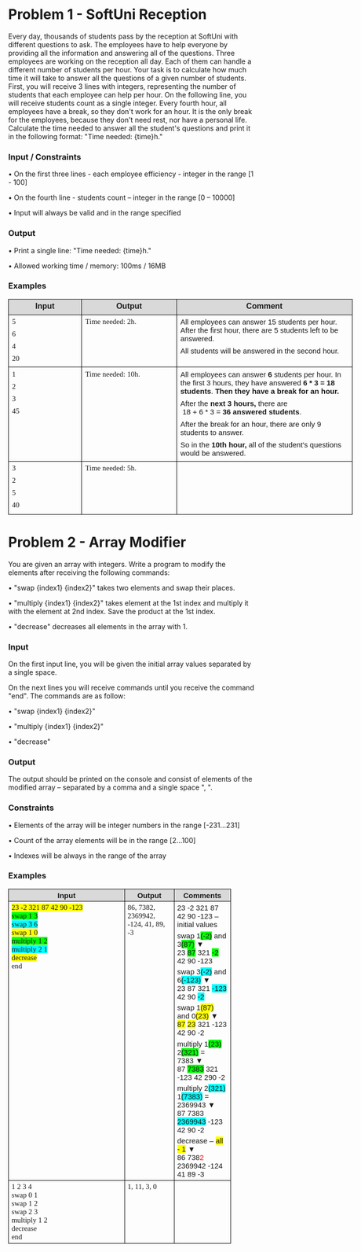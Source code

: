 # Problem 1 - SoftUni Reception

Every day, thousands of students pass by the reception at SoftUni with different questions to ask. The employees have to help everyone by providing all the information and answering all of the questions.
Three employees are working on the reception all day. Each of them can handle a different number of students per hour. Your task is to calculate how much time it will take to answer all the questions of a given number of students.
First, you will receive 3 lines with integers, representing the number of students that each employee can help per hour. On the following line, you will receive students count as a single integer. 
Every fourth hour, all employees have a break, so they don't work for an hour. It is the only break for the employees, because they don't need rest, nor have a personal life. Calculate the time needed to answer all the student's questions and print it in the following format: "Time needed: {time}h."

### Input / Constraints

•	On the first three lines -  each employee efficiency -  integer in the range [1 - 100]

•	On the fourth line - students count – integer in the range [0 – 10000]

•	Input will always be valid and in the range specified

### Output

•	Print a single line: "Time needed: {time}h."

•	Allowed working time / memory: 100ms / 16MB

### Examples

<table style="width:526.5pt;margin-left:-.25pt;border-collapse:collapse;border:none;">
    <tbody>
        <tr>
            <td style="width: 1.5in;border: 1pt solid windowtext;background: rgb(217, 217, 217);padding: 0in 5.4pt;vertical-align: top;">
                <p style='margin-top:4.0pt;margin-right:0in;margin-bottom:6.0pt;margin-left:0in;line-height:normal;font-size:15px;font-family:"Calibri",sans-serif;text-align:center;'><strong><span style="font-size:16px;">Input</span></strong></p>
            </td>
            <td style="width: 2in;border-top: 1pt solid windowtext;border-right: 1pt solid windowtext;border-bottom: 1pt solid windowtext;border-image: initial;border-left: none;background: rgb(217, 217, 217);padding: 0in 5.4pt;vertical-align: top;">
                <p style='margin-top:4.0pt;margin-right:0in;margin-bottom:6.0pt;margin-left:0in;line-height:normal;font-size:15px;font-family:"Calibri",sans-serif;text-align:center;'><strong><span style="font-size:16px;">Output</span></strong></p>
            </td>
            <td style="width: 274.5pt;border-top: 1pt solid windowtext;border-right: 1pt solid windowtext;border-bottom: 1pt solid windowtext;border-image: initial;border-left: none;background: rgb(217, 217, 217);padding: 0in 5.4pt;vertical-align: top;">
                <p style='margin-top:4.0pt;margin-right:0in;margin-bottom:6.0pt;margin-left:0in;line-height:normal;font-size:15px;font-family:"Calibri",sans-serif;text-align:center;'><strong><span style="font-size:16px;">Comment</span></strong></p>
            </td>
        </tr>
        <tr>
            <td style="width: 1.5in;border-right: 1pt solid windowtext;border-bottom: 1pt solid windowtext;border-left: 1pt solid windowtext;border-image: initial;border-top: none;padding: 0in 5.4pt;height: 79.6pt;vertical-align: top;">
                <p style="margin-top:4.0pt;margin-right:0in;margin-bottom:6.0pt;margin-left:0in;line-height:normal;font-size:15px;font-family:Consolas;font-weight:bold;"><span style="font-weight:normal;">5</span></p>
                <p style="margin-top:4.0pt;margin-right:0in;margin-bottom:6.0pt;margin-left:0in;line-height:normal;font-size:15px;font-family:Consolas;font-weight:bold;"><span style="font-weight:normal;">6</span></p>
                <p style="margin-top:4.0pt;margin-right:0in;margin-bottom:6.0pt;margin-left:0in;line-height:normal;font-size:15px;font-family:Consolas;font-weight:bold;"><span style="font-weight:normal;">4</span></p>
                <p style="margin-top:4.0pt;margin-right:0in;margin-bottom:6.0pt;margin-left:0in;line-height:normal;font-size:15px;font-family:Consolas;font-weight:bold;"><span style="font-weight:normal;">20</span></p>
            </td>
            <td style="width: 2in;border-top: none;border-left: none;border-bottom: 1pt solid windowtext;border-right: 1pt solid windowtext;padding: 0in 5.4pt;height: 79.6pt;vertical-align: top;">
                <p style="margin-top:4.0pt;margin-right:0in;margin-bottom:6.0pt;margin-left:0in;line-height:normal;font-size:15px;font-family:Consolas;font-weight:bold;"><span style="font-weight:normal;">Time needed: 2h</span><span style="font-weight:normal;">.</span></p>
            </td>
            <td style="width: 274.5pt;border-top: none;border-left: none;border-bottom: 1pt solid windowtext;border-right: 1pt solid windowtext;padding: 0in 5.4pt;height: 79.6pt;vertical-align: top;">
                <p style="margin-top:4.0pt;margin-right:0in;margin-bottom:6.0pt;margin-left:0in;line-height:normal;font-size:15px;font-family:Consolas;font-weight:bold;"><span style='font-family:"Calibri",sans-serif;font-weight:normal;'>All employees can answer 15 students per hour. After the first hour, there are 5 students left to be answered.</span></p>
                <p style="margin-top:4.0pt;margin-right:0in;margin-bottom:6.0pt;margin-left:0in;line-height:normal;font-size:15px;font-family:Consolas;font-weight:bold;"><span style='font-family:"Calibri",sans-serif;font-weight:normal;'>All students will be answered in the second hour.</span></p>
            </td>
        </tr>
        <tr>
            <td style="width: 1.5in;border-right: 1pt solid windowtext;border-bottom: 1pt solid windowtext;border-left: 1pt solid windowtext;border-image: initial;border-top: none;padding: 0in 5.4pt;height: 80.95pt;vertical-align: top;">
                <p style="margin-top:4.0pt;margin-right:0in;margin-bottom:6.0pt;margin-left:0in;line-height:normal;font-size:15px;font-family:Consolas;font-weight:bold;"><span style="font-weight:normal;">1</span></p>
                <p style="margin-top:4.0pt;margin-right:0in;margin-bottom:6.0pt;margin-left:0in;line-height:normal;font-size:15px;font-family:Consolas;font-weight:bold;"><span style="font-weight:normal;">2</span></p>
                <p style="margin-top:4.0pt;margin-right:0in;margin-bottom:6.0pt;margin-left:0in;line-height:normal;font-size:15px;font-family:Consolas;font-weight:bold;"><span style="font-weight:normal;">3</span></p>
                <p style="margin-top:4.0pt;margin-right:0in;margin-bottom:6.0pt;margin-left:0in;line-height:normal;font-size:15px;font-family:Consolas;font-weight:bold;"><span style="font-weight:normal;">45</span></p>
            </td>
            <td style="width: 2in;border-top: none;border-left: none;border-bottom: 1pt solid windowtext;border-right: 1pt solid windowtext;padding: 0in 5.4pt;height: 80.95pt;vertical-align: top;">
                <p style="margin-top:4.0pt;margin-right:0in;margin-bottom:6.0pt;margin-left:0in;line-height:normal;font-size:15px;font-family:Consolas;font-weight:bold;"><span style="font-weight:normal;">Time needed: 10h.</span></p>
            </td>
            <td style="width: 274.5pt;border-top: none;border-left: none;border-bottom: 1pt solid windowtext;border-right: 1pt solid windowtext;padding: 0in 5.4pt;height: 80.95pt;vertical-align: top;">
                <p style="margin-top:4.0pt;margin-right:0in;margin-bottom:6.0pt;margin-left:0in;line-height:normal;font-size:15px;font-family:Consolas;font-weight:bold;"><span style='font-family:"Calibri",sans-serif;font-weight:normal;'>All employees can answer&nbsp;</span><span style='font-family:"Calibri",sans-serif;'>6</span><span style='font-family:"Calibri",sans-serif;font-weight:  normal;'>&nbsp;students per hour. In the first 3 hours, they have answered&nbsp;</span><span style='font-family:"Calibri",sans-serif;'>6 * 3 = 18 students</span><span style='font-family:"Calibri",sans-serif;font-weight:normal;'>.&nbsp;</span><span style='font-family:"Calibri",sans-serif;'>Then they have a break for an hour.</span></p>
                <p style="margin-top:4.0pt;margin-right:0in;margin-bottom:6.0pt;margin-left:0in;line-height:normal;font-size:15px;font-family:Consolas;font-weight:bold;"><span style='font-family:"Calibri",sans-serif;font-weight:normal;'>After the&nbsp;</span><span style='font-family:  "Calibri",sans-serif;'>next 3 hours,</span><span style='font-family:"Calibri",sans-serif;font-weight:  normal;'>&nbsp;there are&nbsp;<br>&nbsp;18 + 6 * 3 =&nbsp;</span><span style='font-family:"Calibri",sans-serif;'>36 answered students</span><span style='font-family:"Calibri",sans-serif;font-weight:normal;'>.&nbsp;</span></p>
                <p style="margin-top:4.0pt;margin-right:0in;margin-bottom:6.0pt;margin-left:0in;line-height:normal;font-size:15px;font-family:Consolas;font-weight:bold;"><span style='font-family:"Calibri",sans-serif;font-weight:normal;'>After the break for an hour, there are only 9 students to answer.</span></p>
                <p style="margin-top:4.0pt;margin-right:0in;margin-bottom:6.0pt;margin-left:0in;line-height:normal;font-size:15px;font-family:Consolas;font-weight:bold;"><span style='font-family:"Calibri",sans-serif;font-weight:normal;'>So in the&nbsp;</span><span style='font-family:  "Calibri",sans-serif;'>10th hour,</span><span style='font-family:"Calibri",sans-serif;font-weight:  normal;'>&nbsp;all of the student&apos;s questions would be answered.</span></p>
            </td>
        </tr>
        <tr>
            <td style="width: 1.5in;border-right: 1pt solid windowtext;border-bottom: 1pt solid windowtext;border-left: 1pt solid windowtext;border-image: initial;border-top: none;padding: 0in 5.4pt;height: 80.95pt;vertical-align: top;">
                <p style="margin-top:4.0pt;margin-right:0in;margin-bottom:6.0pt;margin-left:0in;line-height:normal;font-size:15px;font-family:Consolas;font-weight:bold;"><span style="font-weight:normal;">3</span></p>
                <p style="margin-top:4.0pt;margin-right:0in;margin-bottom:6.0pt;margin-left:0in;line-height:normal;font-size:15px;font-family:Consolas;font-weight:bold;"><span style="font-weight:normal;">2</span></p>
                <p style="margin-top:4.0pt;margin-right:0in;margin-bottom:6.0pt;margin-left:0in;line-height:normal;font-size:15px;font-family:Consolas;font-weight:bold;"><span style="font-weight:normal;">5</span></p>
                <p style="margin-top:4.0pt;margin-right:0in;margin-bottom:6.0pt;margin-left:0in;line-height:normal;font-size:15px;font-family:Consolas;font-weight:bold;"><span style="font-weight:normal;">40</span></p>
            </td>
            <td style="width: 2in;border-top: none;border-left: none;border-bottom: 1pt solid windowtext;border-right: 1pt solid windowtext;padding: 0in 5.4pt;height: 80.95pt;vertical-align: top;">
                <p style="margin-top:4.0pt;margin-right:0in;margin-bottom:6.0pt;margin-left:0in;line-height:normal;font-size:15px;font-family:Consolas;font-weight:bold;"><span style="font-weight:normal;">Time needed: 5h.</span></p>
            </td>
            <td style="width: 274.5pt;border-top: none;border-left: none;border-bottom: 1pt solid windowtext;border-right: 1pt solid windowtext;padding: 0in 5.4pt;height: 80.95pt;vertical-align: top;">
                <p style="margin-top:4.0pt;margin-right:0in;margin-bottom:6.0pt;margin-left:0in;line-height:normal;font-size:15px;font-family:Consolas;font-weight:bold;"><span style="font-weight:normal;">&nbsp;</span></p>
            </td>
        </tr>
    </tbody>
</table>

# Problem 2 - Array Modifier

You are given an array with integers. Write a program to modify the elements after receiving the following commands:

•	"swap {index1} {index2}" takes two elements and swap their places.

•	"multiply {index1} {index2}" takes element at the 1st index and multiply it with the element at 2nd index. Save the product at the 1st index.

•	"decrease" decreases all elements in the array with 1.

### Input

On the first input line, you will be given the initial array values separated by a single space.

On the next lines you will receive commands until you receive the command "end". The commands are as follow: 

•	"swap {index1} {index2}"

•	"multiply {index1} {index2}"

•	"decrease"

### Output

The output should be printed on the console and consist of elements of the modified array – separated by a comma and a single space ", ".

### Constraints

•	Elements of the array will be integer numbers in the range [-231...231]

•	Count of the array elements will be in the range [2...100]

•	Indexes will be always in the range of the array

### Examples

<table style="width: 90%;border-collapse:collapse;border:none;">
    <tbody>
        <tr>
            <td style="width: 52.2822%; border: 1pt solid windowtext; background: rgb(217, 217, 217); padding: 2.85pt 4.25pt; vertical-align: top;">
                <p style='margin-top:4.0pt;margin-right:0in;margin-bottom:.0001pt;margin-left:0in;line-height:normal;font-size:15px;font-family:"Calibri",sans-serif;margin:0in;text-align:center;'><strong>Input</strong></p>
            </td>
            <td style="width: 22.3652%; border-top: 1pt solid windowtext; border-right: 1pt solid windowtext; border-bottom: 1pt solid windowtext; border-image: initial; border-left: none; background: rgb(217, 217, 217); padding: 2.85pt 4.25pt; vertical-align: top;">
                <p style='margin-top:4.0pt;margin-right:0in;margin-bottom:.0001pt;margin-left:0in;line-height:normal;font-size:15px;font-family:"Calibri",sans-serif;margin:0in;text-align:center;'><strong>Output</strong></p>
            </td>
            <td style="width: 44.8547%; border-top: 1pt solid windowtext; border-right: 1pt solid windowtext; border-bottom: 1pt solid windowtext; border-image: initial; border-left: none; background: rgb(217, 217, 217); padding: 2.85pt 4.25pt; vertical-align: top;">
                <p style='margin-top:4.0pt;margin-right:0in;margin-bottom:.0001pt;margin-left:0in;line-height:normal;font-size:15px;font-family:"Calibri",sans-serif;margin:0in;text-align:center;'><strong>Comments</strong></p>
            </td>
        </tr>
        <tr>
            <td style="width: 52.2822%; border-right: 1pt solid windowtext; border-bottom: 1pt solid windowtext; border-left: 1pt solid windowtext; border-image: initial; border-top: none; padding: 2.85pt 4.25pt; height: 183.4pt; vertical-align: top;">
                <p style='margin-top:4.0pt;margin-right:0in;margin-bottom:.0001pt;margin-left:0in;line-height:normal;font-size:15px;font-family:"Calibri",sans-serif;margin:0in;'><span style="font-family:Consolas;background:yellow;">23 -2 321 87 42 90 -123</span></p>
                <p style='margin-top:4.0pt;margin-right:0in;margin-bottom:.0001pt;margin-left:0in;line-height:normal;font-size:15px;font-family:"Calibri",sans-serif;margin:0in;'><span style="font-family:Consolas;background:lime;">swap 1 3</span></p>
                <p style='margin-top:4.0pt;margin-right:0in;margin-bottom:.0001pt;margin-left:0in;line-height:normal;font-size:15px;font-family:"Calibri",sans-serif;margin:0in;'><span style="font-family:Consolas;background:aqua;">swap 3 6</span></p>
                <p style='margin-top:4.0pt;margin-right:0in;margin-bottom:.0001pt;margin-left:0in;line-height:normal;font-size:15px;font-family:"Calibri",sans-serif;margin:0in;'><span style="font-family:Consolas;background:yellow;">swap 1 0</span></p>
                <p style='margin-top:4.0pt;margin-right:0in;margin-bottom:.0001pt;margin-left:0in;line-height:normal;font-size:15px;font-family:"Calibri",sans-serif;margin:0in;'><span style="font-family:Consolas;background:lime;">multiply 1 2</span></p>
                <p style='margin-top:4.0pt;margin-right:0in;margin-bottom:.0001pt;margin-left:0in;line-height:normal;font-size:15px;font-family:"Calibri",sans-serif;margin:0in;'><span style="font-family:Consolas;background:aqua;">multiply 2 1</span></p>
                <p style='margin-top:4.0pt;margin-right:0in;margin-bottom:.0001pt;margin-left:0in;line-height:normal;font-size:15px;font-family:"Calibri",sans-serif;margin:0in;'><span style="font-family:Consolas;background:yellow;">decrease</span></p>
                <p style='margin-top:4.0pt;margin-right:0in;margin-bottom:.0001pt;margin-left:0in;line-height:normal;font-size:15px;font-family:"Calibri",sans-serif;margin:0in;'><span style="font-family:Consolas;">end</span></p>
            </td>
            <td style="width: 22.3652%; border-top: none; border-left: none; border-bottom: 1pt solid windowtext; border-right: 1pt solid windowtext; padding: 2.85pt 4.25pt; height: 183.4pt; vertical-align: top;">
                <p style='margin-top:4.0pt;margin-right:0in;margin-bottom:.0001pt;margin-left:0in;line-height:normal;font-size:15px;font-family:"Calibri",sans-serif;margin:0in;'><span style="font-family:Consolas;">86, 7382, 2369942, -124, 41, 89, -3</span></p>
            </td>
            <td style="width: 44.8547%; border-top: none; border-left: none; border-bottom: 1pt solid windowtext; border-right: 1pt solid windowtext; padding: 2.85pt 4.25pt; height: 183.4pt; vertical-align: top;">
                <p style='margin-top:4.0pt;margin-right:0in;margin-bottom:.0001pt;margin-left:0in;line-height:normal;font-size:15px;font-family:"Calibri",sans-serif;margin:0in;'>23 -2 321 87 42 90 -123 &ndash; initial values</p>
                <p style='margin-top:4.0pt;margin-right:0in;margin-bottom:.0001pt;margin-left:0in;line-height:  normal;font-size:15px;font-family:"Calibri",sans-serif;'>swap 1<span style="background:lime;">(-2)</span> and 3<span style="background:lime;">(87)</span> <span style='font-family:"Arial",sans-serif;'>▼</span></p>
                <p style='margin-top:4.0pt;margin-right:0in;margin-bottom:.0001pt;margin-left:0in;line-height:normal;font-size:15px;font-family:"Calibri",sans-serif;margin:0in;'>23 <span style="background:  lime;">87</span> 321 <span style="background:lime;">-2</span> 42 90 -123</p>
                <p style='margin-top:4.0pt;margin-right:0in;margin-bottom:.0001pt;margin-left:0in;line-height:  normal;font-size:15px;font-family:"Calibri",sans-serif;'>swap 3<span style="background:aqua;">(-2)</span> and 6<span style="background:aqua;">(-123)</span> <span style='font-family:"Arial",sans-serif;'>▼</span></p>
                <p style='margin-top:4.0pt;margin-right:0in;margin-bottom:.0001pt;margin-left:0in;line-height:normal;font-size:15px;font-family:"Calibri",sans-serif;margin:0in;'>23 87 321 <span style="background:aqua;">-123</span> 42 90 <span style="background:aqua;">-2</span></p>
                <p style='margin-top:4.0pt;margin-right:0in;margin-bottom:.0001pt;margin-left:0in;line-height:  normal;font-size:15px;font-family:"Calibri",sans-serif;'>swap 1<span style="background:yellow;">(87)</span> and 0<span style="background:yellow;">(23)</span> <span style='font-family:"Arial",sans-serif;'>▼</span></p>
                <p style='margin-top:4.0pt;margin-right:0in;margin-bottom:.0001pt;margin-left:0in;line-height:normal;font-size:15px;font-family:"Calibri",sans-serif;margin:0in;'><span style="background:yellow;">87</span> <span style="background:yellow;">23</span> 321 -123 42 90 -2</p>
                <p style='margin-top:4.0pt;margin-right:0in;margin-bottom:.0001pt;margin-left:0in;line-height:  normal;font-size:15px;font-family:"Calibri",sans-serif;'>multiply 1<span style="background:lime;">(23)</span> 2<span style="background:lime;">(321)</span> = 7383&nbsp;<span style='font-family:"Arial",sans-serif;'>▼</span></p>
                <p style='margin-top:4.0pt;margin-right:0in;margin-bottom:.0001pt;margin-left:0in;line-height:normal;font-size:15px;font-family:"Calibri",sans-serif;margin:0in;'>87 <span style="background:  lime;">7383</span> 321 -123 42 290 -2</p>
                <p style='margin-top:4.0pt;margin-right:0in;margin-bottom:.0001pt;margin-left:0in;line-height:  normal;font-size:15px;font-family:"Calibri",sans-serif;'>multiply 2<span style="background:aqua;">(321)</span> 1<span style="background:aqua;">(7383)</span> = 2369943&nbsp;<span style='font-family:"Arial",sans-serif;'>▼</span></p>
                <p style='margin-top:4.0pt;margin-right:0in;margin-bottom:.0001pt;margin-left:0in;line-height:normal;font-size:15px;font-family:"Calibri",sans-serif;margin:0in;'>87 7383 <span style="background:aqua;">2369943</span> -123 42 90 -2</p>
                <p style='margin-top:4.0pt;margin-right:0in;margin-bottom:.0001pt;margin-left:0in;line-height:  normal;font-size:15px;font-family:"Calibri",sans-serif;'>decrease &ndash; <span style="background:yellow;">all - 1</span> <span style='font-family:"Arial",sans-serif;'>▼</span></p>
                <p style='margin-top:4.0pt;margin-right:0in;margin-bottom:.0001pt;margin-left:0in;line-height:normal;font-size:15px;font-family:"Calibri",sans-serif;margin:0in;'>86 738<span style="color:red;">2</span> 2369942 -124 41 89 -3</p>
            </td>
        </tr>
        <tr>
            <td style="width: 52.2822%; border-right: 1pt solid windowtext; border-bottom: 1pt solid windowtext; border-left: 1pt solid windowtext; border-image: initial; border-top: none; padding: 2.85pt 4.25pt; height: 91.6pt; vertical-align: top;">
                <p style='margin-top:4.0pt;margin-right:0in;margin-bottom:.0001pt;margin-left:0in;line-height:normal;font-size:15px;font-family:"Calibri",sans-serif;margin:0in;'><span style="font-family:Consolas;">1 2 3 4</span></p>
                <p style='margin-top:4.0pt;margin-right:0in;margin-bottom:.0001pt;margin-left:0in;line-height:normal;font-size:15px;font-family:"Calibri",sans-serif;margin:0in;'><span style="font-family:Consolas;">swap 0 1</span></p>
                <p style='margin-top:4.0pt;margin-right:0in;margin-bottom:.0001pt;margin-left:0in;line-height:normal;font-size:15px;font-family:"Calibri",sans-serif;margin:0in;'><span style="font-family:Consolas;">swap 1 2</span></p>
                <p style='margin-top:4.0pt;margin-right:0in;margin-bottom:.0001pt;margin-left:0in;line-height:normal;font-size:15px;font-family:"Calibri",sans-serif;margin:0in;'><span style="font-family:Consolas;">swap 2 3</span></p>
                <p style='margin-top:4.0pt;margin-right:0in;margin-bottom:.0001pt;margin-left:0in;line-height:normal;font-size:15px;font-family:"Calibri",sans-serif;margin:0in;'><span style="font-family:Consolas;">multiply 1 2</span></p>
                <p style='margin-top:4.0pt;margin-right:0in;margin-bottom:.0001pt;margin-left:0in;line-height:normal;font-size:15px;font-family:"Calibri",sans-serif;margin:0in;'><span style="font-family:Consolas;">decrease</span></p>
                <p style='margin-top:4.0pt;margin-right:0in;margin-bottom:.0001pt;margin-left:0in;line-height:normal;font-size:15px;font-family:"Calibri",sans-serif;margin:0in;'><span style="font-family:Consolas;">end</span></p>
            </td>
            <td style="width: 22.3652%; border-top: none; border-left: none; border-bottom: 1pt solid windowtext; border-right: 1pt solid windowtext; padding: 2.85pt 4.25pt; height: 91.6pt; vertical-align: top;">
                <p style='margin-top:4.0pt;margin-right:0in;margin-bottom:.0001pt;margin-left:0in;line-height:normal;font-size:15px;font-family:"Calibri",sans-serif;margin:0in;'><span style="font-family:Consolas;">1, 11, 3, 0</span></p>
            </td>
            <td style="width: 44.8547%; border-top: none; border-left: none; border-bottom: 1pt solid windowtext; border-right: 1pt solid windowtext; padding: 2.85pt 4.25pt; height: 91.6pt; vertical-align: top;">
                <p style='margin-top:4.0pt;margin-right:0in;margin-bottom:.0001pt;margin-left:0in;line-height:normal;font-size:15px;font-family:"Calibri",sans-serif;margin:0in;'><span style="font-family:Consolas;">&nbsp;</span></p>
            </td>
        </tr>
    </tbody>
</table>
